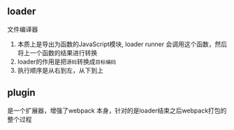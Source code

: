 ## loader

文件编译器

1. 本质上是导出为函数的JavaScript模块, loader runner 会调用这个函数，然后将上一个函数的结果进行转换
2. loader的作用是把`源码`转换成`目标编码`
3. 执行顺序是从右到左，从下到上



## plugin

是一个扩展器，增强了webpack 本身，针对的是loader结束之后webpack打包的整个过程